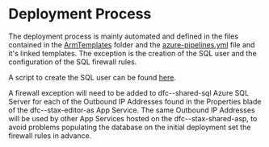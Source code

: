 # Deployment Process

The deployment process is mainly automated and defined in the files contained in the [ArmTemplates](Resources\ArmTemplates) folder and the [azure-pipelines.yml](Resources\AzureDevOps\azure-pipelines.yml) file and it's linked templates.  The exception is the creation of the SQL user and the configuration of the SQL firewall rules.

A script to create the SQL user can be found [here](Resources\SqlScripts\ServiceAccountCreation.sql).

A firewall exception will need to be added to dfc-<env>-shared-sql Azure SQL Server for each of the Outbound IP Addresses found in the Properties blade of the dfc-<env>-stax-editor-as App Service.  The same Outbound IP Addresses will be used by other App Services hosted on the dfc-<env>-stax-shared-asp, to avoid problems populating the database on the initial deployment set the firewall rules in advance.